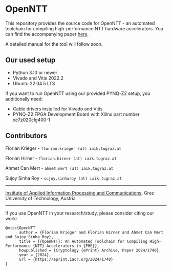 # OpenNTT
This repository provides the source code for OpenNTT - an automated toolchain for compiling high-performance NTT hardware accelerators. 
You can find the accompanying paper [here](https://eprint.iacr.org/2024/1740).

A detailed manual for the tool will follow soon.

## Our used setup

- Python 3.10 or newer
- Vivado and Vitis 2022.2
- Ubuntu 22.04.5 LTS

If you want to run OpenNTT using our provided PYNQ-Z2 setup, you additionally need:
- Cable drivers installed for Vivado and Vitis
- PYNQ-Z2 FPGA Development Board with Xilinx part number xc7z020clg400-1

## Contributors
Florian Krieger  -  `florian.krieger (at) iaik.tugraz.at`

Florian Hirner  -  `florian.hirner (at) iaik.tugraz.at`

Ahmet Can Mert  -  `ahmet.mert (at) iaik.tugraz.at`

Sujoy Sinha Roy  -  `sujoy.sinharoy (at) iaik.tugraz.at`

-----

[Institute of Applied Information Processing and Communications](https://www.iaik.tugraz.at/), Graz University of Technology, Austria

-----

If you use OpenNTT in your research/study, please consider citing our work:

```
@misc{OpenNTT
      author = {Florian Krieger and Florian Hirner and Ahmet Can Mert and Sujoy Sinha Roy},
      title = {{OpenNTT}: An Automated Toolchain for Compiling High-Performance {NTT} Accelerators in {FHE}},
      howpublished = {Cryptology {ePrint} Archive, Paper 2024/1740},
      year = {2024},
      url = {https://eprint.iacr.org/2024/1740}
}
```